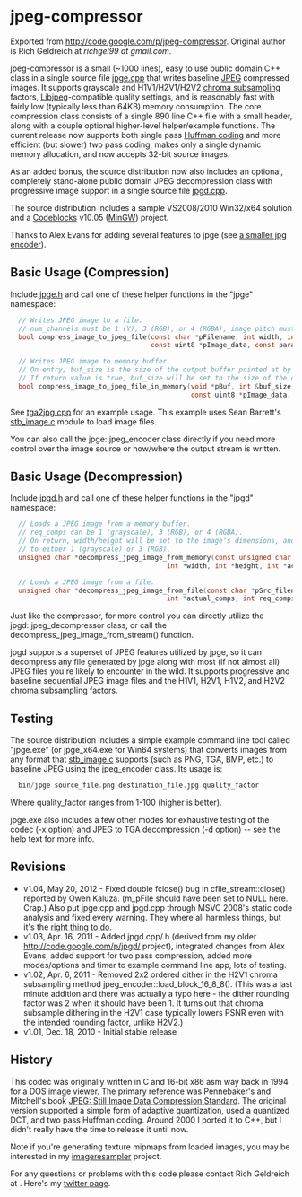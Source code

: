 # jpeg-compressor
Exported from http://code.google.com/p/jpeg-compressor. Original author is Rich Geldreich at *richgel99 at gmail.com*.

jpeg-compressor is a small (~1000 lines), easy to use public domain C++ class in a single source file [jpge.cpp](http://code.google.com/p/jpeg-compressor/source/browse/trunk/jpge.cpp) that writes baseline [JPEG](http://en.wikipedia.org/wiki/JPEG) compressed images. It supports grayscale and H1V1/H2V1/H2V2 [chroma subsampling](http://en.wikipedia.org/wiki/Chroma_subsampling) factors, [Libjpeg](http://en.wikipedia.org/wiki/Libjpeg)-compatible quality settings, and is reasonably fast with fairly low (typically less than 64KB) memory consumption. The core compression class consists of a single 890 line C++ file with a small header, along with a couple optional higher-level helper/example functions. The current release now supports both single pass [Huffman coding](http://en.wikipedia.org/wiki/Huffman_coding) and more efficient (but slower) two pass coding, makes only a single dynamic memory allocation, and now accepts 32-bit source images.

As an added bonus, the source distribution now also includes an optional, completely stand-alone public domain JPEG decompression class with progressive image support in a single source file [jpgd.cpp](jpgd.cpp).

The source distribution includes a sample VS2008/2010 Win32/x64 solution and a [Codeblocks](http://www.codeblocks.org/) v10.05 ([MinGW](http://www.mingw.org/)) project.

Thanks to Alex Evans for adding several features to jpge (see [a smaller jpg encoder](http://altdevblogaday.org/2011/04/06/a-smaller-jpg-encoder/)).

## Basic Usage (Compression)

Include [jpge.h](jpge.h) and call one of these helper functions in the "jpge" namespace:

```C
  // Writes JPEG image to a file. 
  // num_channels must be 1 (Y), 3 (RGB), or 4 (RGBA), image pitch must be width*num_channels.
  bool compress_image_to_jpeg_file(const char *pFilename, int width, int height, int num_channels, 
                                   const uint8 *pImage_data, const params &comp_params = params());
```
```C
  // Writes JPEG image to memory buffer. 
  // On entry, buf_size is the size of the output buffer pointed at by pBuf, which should be at least ~1024 bytes. 
  // If return value is true, buf_size will be set to the size of the compressed data.
  bool compress_image_to_jpeg_file_in_memory(void *pBuf, int &buf_size, int width, int height, int num_channels, 
                                             const uint8 *pImage_data, const params &comp_params = params());
```

See [tga2jpg.cpp](tga2jpg.cpp) for an example usage. This example uses Sean Barrett's [stb_image.c](http://www.nothings.org/stb_image.c) module to load image files.

You can also call the jpge::jpeg_encoder class directly if you need more control over the image source or how/where the output stream is written.

## Basic Usage (Decompression)

Include [jpgd.h](jpgd.h) and call one of these helper functions in the "jpgd" namespace:

```C
  // Loads a JPEG image from a memory buffer.
  // req_comps can be 1 (grayscale), 3 (RGB), or 4 (RGBA).
  // On return, width/height will be set to the image's dimensions, and actual_comps will be set 
  // to either 1 (grayscale) or 3 (RGB).
  unsigned char *decompress_jpeg_image_from_memory(const unsigned char *pSrc_data, int src_data_size, 
                                       int *width, int *height, int *actual_comps, int req_comps);
```
```C
  // Loads a JPEG image from a file.
  unsigned char *decompress_jpeg_image_from_file(const char *pSrc_filename, int *width, int *height, 
                                       int *actual_comps, int req_comps);
```

Just like the compressor, for more control you can directly utilize the jpgd::jpeg_decompressor class, or call the decompress_jpeg_image_from_stream() function.

jpgd supports a superset of JPEG features utilized by jpge, so it can decompress any file generated by jpge along with most (if not almost all) JPEG files you're likely to encounter in the wild. It supports progressive and baseline sequential JPEG image files and the H1V1, H2V1, H1V2, and H2V2 chroma subsampling factors.

## Testing

The source distribution includes a simple example command line tool called "jpge.exe" (or jpge_x64.exe for Win64 systems) that converts images from any format that [stb_image.c](http://www.nothings.org/stb_image.c) supports (such as PNG, TGA, BMP, etc.) to baseline JPEG using the jpeg_encoder class. Its usage is:

```C
  bin/jpge source_file.png destination_file.jpg quality_factor
```

Where quality_factor ranges from 1-100 (higher is better).

jpge.exe also includes a few other modes for exhaustive testing of the codec (-x option) and JPEG to TGA decompression (-d option) -- see the help text for more info.

## Revisions

* v1.04, May 20, 2012 - Fixed double fclose() bug in cfile_stream::close() reported by Owen Kaluza. (m_pFile should have been set to NULL here. Crap.) Also put jpge.cpp and jpgd.cpp through MSVC 2008's static code analysis and fixed every warning. They where all harmless things, but it's the [right thing to do](http://www.altdevblogaday.com/2011/12/24/static-code-analysis/).
* v1.03, Apr. 16, 2011 - Added jpgd.cpp/.h (derived from my older http://code.google.com/p/jpgd/ project), integrated changes from Alex Evans, added support for two pass compression, added more modes/options and timer to example command line app, lots of testing.
* v1.02, Apr. 6, 2011 - Removed 2x2 ordered dither in the H2V1 chroma subsampling method jpeg_encoder::load_block_16_8_8(). (This was a last minute addition and there was actually a typo here - the dither rounding factor was 2 when it should have been 1. It turns out that chroma subsample dithering in the H2V1 case typically lowers PSNR even with the intended rounding factor, unlike H2V2.)
* v1.01, Dec. 18, 2010 - Initial stable release

## History

This codec was originally written in C and 16-bit x86 asm way back in 1994 for a DOS image viewer. The primary reference was Pennebaker's and Mitchell's book [JPEG: Still Image Data Compression Standard](http://www.amazon.com/JPEG-Compression-Standard-Multimedia-Standards/dp/0442012721/ref=sr_1_1?ie=UTF8&qid=1292739978&sr=8-1). The original version supported a simple form of adaptive quantization, used a quantized DCT, and two pass Huffman coding. Around 2000 I ported it to C++, but I didn't really have the time to release it until now.

Note if you're generating texture mipmaps from loaded images, you may be interested in my [imageresampler](https://github.com/rwohleb/imageresampler/) project.

For any questions or problems with this code please contact Rich Geldreich at <richgel99 at gmail.com>. Here's my [twitter page](http://twitter.com/#!/richgel999).
